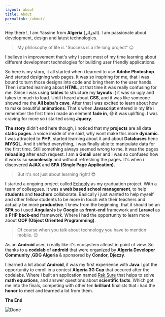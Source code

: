 ```yaml
---
layout: about
title: About
permalink: /about/
---
```



Hey there !, I am Yassine from **Algeria** (الجزائر). I am passionate about development, design and latest technologies.


  > My philosophy of life is "Success is a life long project" :relieved:


I believe in improvement that's why i spent most of my time learning about different development technologies for building user friendly applications.


So here is my story, it all started when i learned to use **Adobe Photoshop**. And started designing web pages. It was so inspiring for me, that i was bound to turn those designs into code and bring them to the user hands. Then i started learning about **HTML**, at that time it was really confusing for me. Since i was using **tables** to structure my **layouts** :( it was so ugly and takes to much to load. Until i heard about **CSS**, and it was like someone showed me the **Ali baba's cave**. After that i was excited to learn about how to make beautiful **animations**. That's when **Javascript** entered in my life i remember the first time i made an element **fade in**, :smile: it was uplifting. I was craving for more so i started using **Jquery**.


**The story** didn't end here though, i noticed that my **projects** are all data **static pages**. a voice inside of me said, why wont make this more **dynamic**. I was attracted to **PHP**, started learning about it and about **Databases** henc **MYSQL**. And it shifted everything, i was finally able to manipulate data for the first time. Still something always seemed wrong to me, it was the pages **reloading** after each request. I am a **Gmail** user and i was so confused how it works so **seamlessly** and without refreshing the pages. It's when i discovered **AJAX** and **SPA** **(Single Page Application)**.


>But it's not just about learning right! :sunglasses:

I started a ongoing project called [Echooly](/project/echooly) as my graduation project. With a team of colleagues.
It was a **web based school management**, to help **students** and **teachers** collaborate. Basically i just wanted to help myself and other fellow students to be more in touch with their teachers and actually be more **productive**. I knew from the beginning, that it should be an **SPA** so i used **AngularJs** by **Google** as **front-end** framework and **Laravel** as a **PHP** **back-end** framework. Where i had the opportunity to learn more about **OOP (Object Oriented Programming)**.

> Of course when you talk about technology you have to mention mobile. :wink:

As an **Android** user, i really like it's ecosystem atleast in point of view. So thanks to a **codelab** of **android** that were organized by **Algeria Developer Community** ,**GDG Algeria** & sponsored by **Condor, Djezzy**.

I learned a lot about **Android**, it was my first experience with **Java**.I got the opportunity to enroll in a contest **Algeria 3G Cup** that occured after the codelabs. Where i built an application named [Rak Sure](/project/raksure-application) that helps to solve **math equations**, and answer questions about **scientific facts**. Which got me into the finals, competing with other ten **brilliant** finalists that i had the **honor** to meet and learned a lot from them.


**The End**

![Done ](http://www.reactiongifs.com/r/jcwd.gif#done)

